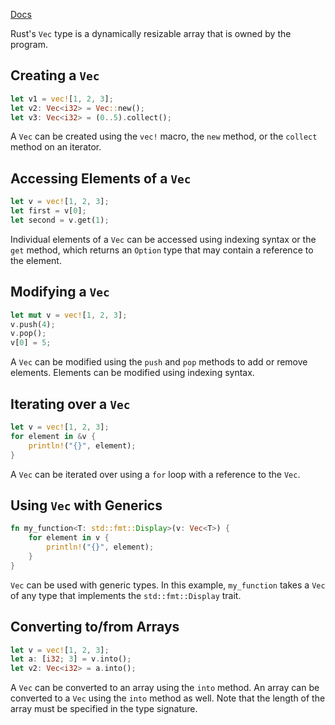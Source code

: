 [Docs](https://doc.rust-lang.org/book/ch08-01-vectors.html)

Rust's `Vec` type is a dynamically resizable array that is owned by the program.

## Creating a `Vec`

```rust
let v1 = vec![1, 2, 3];
let v2: Vec<i32> = Vec::new();
let v3: Vec<i32> = (0..5).collect();
```

A `Vec` can be created using the `vec!` macro, the `new` method, or the `collect` method on an iterator.

## Accessing Elements of a `Vec`

```rust
let v = vec![1, 2, 3];
let first = v[0];
let second = v.get(1);
```

Individual elements of a `Vec` can be accessed using indexing syntax or the `get` method, which returns an `Option` type that may contain a reference to the element.

## Modifying a `Vec`

```rust
let mut v = vec![1, 2, 3];
v.push(4);
v.pop();
v[0] = 5;
```

A `Vec` can be modified using the `push` and `pop` methods to add or remove elements. Elements can be modified using indexing syntax.

## Iterating over a `Vec`

```rust
let v = vec![1, 2, 3];
for element in &v {
    println!("{}", element);
}
```

A `Vec` can be iterated over using a `for` loop with a reference to the `Vec`.

## Using `Vec` with Generics

```rust
fn my_function<T: std::fmt::Display>(v: Vec<T>) {
    for element in v {
        println!("{}", element);
    }
}
```

`Vec` can be used with generic types. In this example, `my_function` takes a `Vec` of any type that implements the `std::fmt::Display` trait.

## Converting to/from Arrays

```rust
let v = vec![1, 2, 3];
let a: [i32; 3] = v.into();
let v2: Vec<i32> = a.into();
```

A `Vec` can be converted to an array using the `into` method. An array can be converted to a `Vec` using the `into` method as well. Note that the length of the array must be specified in the type signature.